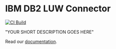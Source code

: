 # IBM DB2 LUW Connector

[![CI Build](https://github.com/axonivy-market/REPO-NAME/actions/workflows/ci.yml/badge.svg)](https://github.com/axonivy-market/REPO-NAME/actions/workflows/ci.yml)

"YOUR SHORT DESCRIPTION GOES HERE"

Read our [documentation](ibm-db2-luw-connector-product/README.md).

